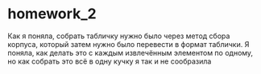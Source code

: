 # homework_2
Как я поняла, собрать табличку нужно было через метод сбора корпуса, который затем нужно было перевести в формат таблички. Я поняла, как делать это с каждым извлечённым элементом по одному, но как собрать это всё в одну кучку я так и не сообразила
